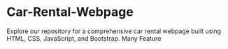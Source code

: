 # Car-Rental-Webpage
Explore our repository for a comprehensive car rental webpage built using HTML, CSS, JavaScript, and Bootstrap.
Many Feature
